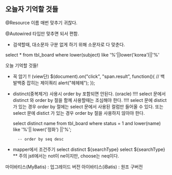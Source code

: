 <h2>오늘자 기억할 것들</h2>

@Resource
이름 매번 맞추기 귀찮다.

@Autowired
타입만 맞추면 되서 편함.


- 검색할때, 대소문자 구분 없게 하기 위해 소문자로 다 맞춘다.

select *
from tbl_board
where lower(subject) like '%'||lower('korea')||'%'


오늘 기억할 것들!

- 꼭 암기 !!  (view단)
$(document).on("click", "span.result", function(){   // 백발백중 잡히는 제이쿼리
	alert("헤헤헤");
});

- distinct(중복제거) 사용시 order by 포함되면 안된다. (oracle)
  !!!! select 문에서 distinct 와 order by 절을 함께 사용할때는 조심해야 한다. !!!!
        select 문에 distict 가 있는 경우 order by 절에는 select 문에서 사용된 컬럼만 들어올 수 있다.
        또는 select 문에 distict 가 있는 경우 order by 절을 사용하지 않아야 한다.
 
	select distinct name
    	from tbl_board
    	where status = 1 
    	and lower(name) like '%'|| lower('정화') ||'%';
        
    	-- order by seq desc



- mapper에서 조건주기
    	<choose>
    		<when test="searchType eq 'name'">
    			select distinct ${searchType}
    		</when>
    		<otherwise>
    			select ${searchType}
    		</otherwise>
    	</choose>
** 주의 jstl에서는 not이 ne이지만, choose는 neq이다.




마이바티스(MyBatis) : 업그레이드 버전
아이바티스(iBatis) : 원조 구버전
